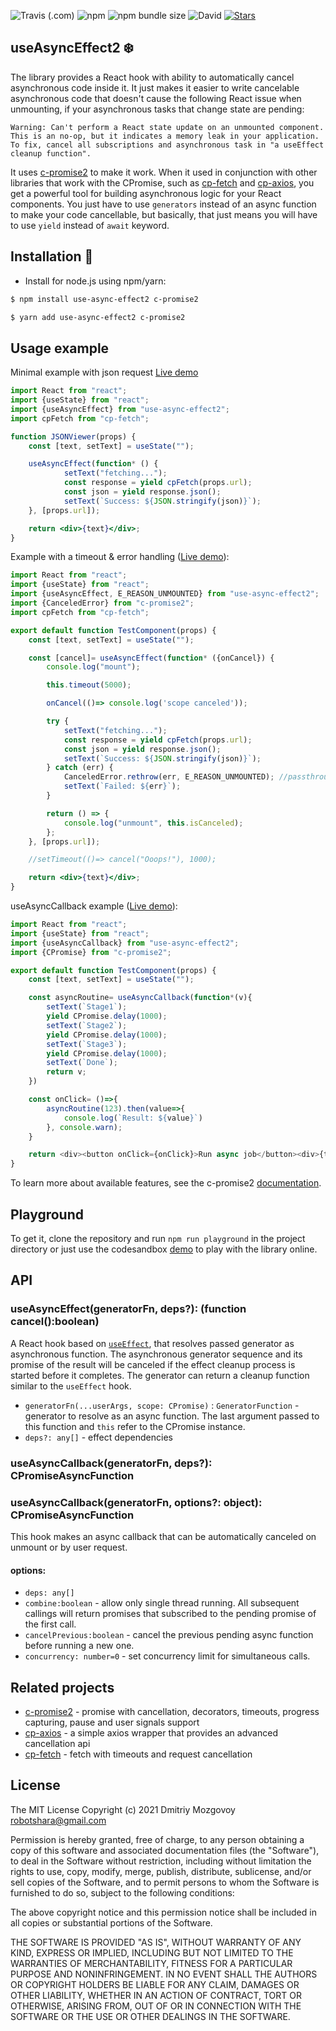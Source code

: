 ![Travis (.com)](https://img.shields.io/travis/com/DigitalBrainJS/use-async-effect)
![npm](https://img.shields.io/npm/dm/use-async-effect2)
![npm bundle size](https://img.shields.io/bundlephobia/minzip/use-async-effect)
![David](https://img.shields.io/david/DigitalBrainJS/use-async-effect)
[![Stars](https://badgen.net/github/stars/DigitalBrainJS/use-async-effect)](https://github.com/DigitalBrainJS/use-async-effect/stargazers)

## useAsyncEffect2 :snowflake:
The library provides a React hook with ability to automatically cancel asynchronous code inside it.
It just makes it easier to write cancelable asynchronous code that doesn't cause 
the following React issue when unmounting, if your asynchronous tasks that change state are pending:
````
Warning: Can't perform a React state update on an unmounted component. 
This is an no-op, but it indicates a memory leak in your application. 
To fix, cancel all subscriptions and asynchronous task in "a useEffect cleanup function".
````
It uses [c-promise2](https://www.npmjs.com/package/c-promise2) to make it work. 
When it used in conjunction with other libraries that work with the CPromise,
such as [cp-fetch](https://www.npmjs.com/package/cp-fetch) and [cp-axios](https://www.npmjs.com/package/cp-axios),
you get a powerful tool for building asynchronous logic for your React components.
You just have to use `generators` instead of an async function to make your code cancellable, 
but basically, that just means you will have to use `yield` instead of `await` keyword.
## Installation :hammer:
- Install for node.js using npm/yarn:

```bash
$ npm install use-async-effect2 c-promise2
```

```bash
$ yarn add use-async-effect2 c-promise2
```
## Usage example
Minimal example with json request [Live demo](https://codesandbox.io/s/friendly-murdock-wxq8u?file=/src/App.js)
````jsx
import React from "react";
import {useState} from "react";
import {useAsyncEffect} from "use-async-effect2";
import cpFetch from "cp-fetch";

function JSONViewer(props) {
    const [text, setText] = useState("");

    useAsyncEffect(function* () {
            setText("fetching...");
            const response = yield cpFetch(props.url);
            const json = yield response.json();
            setText(`Success: ${JSON.stringify(json)}`);
    }, [props.url]);

    return <div>{text}</div>;
}
````
Example with a timeout & error handling ([Live demo](https://codesandbox.io/s/async-effect-demo1-vho29)):
````jsx
import React from "react";
import {useState} from "react";
import {useAsyncEffect, E_REASON_UNMOUNTED} from "use-async-effect2";
import {CanceledError} from "c-promise2";
import cpFetch from "cp-fetch";

export default function TestComponent(props) {
    const [text, setText] = useState("");

    const [cancel]= useAsyncEffect(function* ({onCancel}) {
        console.log("mount");

        this.timeout(5000);

        onCancel(()=> console.log('scope canceled'));

        try {
            setText("fetching...");
            const response = yield cpFetch(props.url);
            const json = yield response.json();
            setText(`Success: ${JSON.stringify(json)}`);
        } catch (err) {
            CanceledError.rethrow(err, E_REASON_UNMOUNTED); //passthrough
            setText(`Failed: ${err}`);
        }

        return () => {
            console.log("unmount", this.isCanceled);
        };
    }, [props.url]);

    //setTimeout(()=> cancel("Ooops!"), 1000);

    return <div>{text}</div>;
}
````
useAsyncCallback example ([Live demo](https://codesandbox.io/s/use-async-callback-bzpek?file=/src/TestComponent.js)):
````javascript
import React from "react";
import {useState} from "react";
import {useAsyncCallback} from "use-async-effect2";
import {CPromise} from "c-promise2";

export default function TestComponent(props) {
    const [text, setText] = useState("");

    const asyncRoutine= useAsyncCallback(function*(v){
        setText(`Stage1`);
        yield CPromise.delay(1000);
        setText(`Stage2`);
        yield CPromise.delay(1000);
        setText(`Stage3`);
        yield CPromise.delay(1000);
        setText(`Done`);
        return v;
    })

    const onClick= ()=>{
        asyncRoutine(123).then(value=>{
            console.log(`Result: ${value}`)
        }, console.warn);
    }

    return <div><button onClick={onClick}>Run async job</button><div>{text}</div></div>;
}
````

To learn more about available features, see the c-promise2 [documentation](https://www.npmjs.com/package/c-promise2).

## Playground

To get it, clone the repository and run `npm run playground` in the project directory or
just use the codesandbox [demo](https://codesandbox.io/s/async-effect-demo1-vho29) to play with the library online.

## API

### useAsyncEffect(generatorFn, deps?): (function cancel():boolean)
A React hook based on [`useEffect`](https://reactjs.org/docs/hooks-effect.html), that resolves passed generator as asynchronous function. 
The asynchronous generator sequence and its promise of the result will be canceled if 
the effect cleanup process is started before it completes.
The generator can return a cleanup function similar to the `useEffect` hook. 
- `generatorFn(...userArgs, scope: CPromise)` : `GeneratorFunction` - generator to resolve as an async function. 
The last argument passed to this function and `this` refer to the CPromise instance.
- `deps?: any[]` - effect dependencies 

### useAsyncCallback(generatorFn, deps?): CPromiseAsyncFunction
### useAsyncCallback(generatorFn, options?: object): CPromiseAsyncFunction
This hook makes an async callback that can be automatically canceled on unmount or by user request.
#### options:
- `deps: any[]`
- `combine:boolean` - allow only single thread running. 
All subsequent callings will return promises that subscribed to the pending promise of the first call.
- `cancelPrevious:boolean` - cancel the previous pending async function before running a new one. 
- `concurrency: number=0` - set concurrency limit for simultaneous calls.

## Related projects
- [c-promise2](https://www.npmjs.com/package/c-promise2) - promise with cancellation, decorators, timeouts, progress capturing, pause and user signals support
- [cp-axios](https://www.npmjs.com/package/cp-axios) - a simple axios wrapper that provides an advanced cancellation api
- [cp-fetch](https://www.npmjs.com/package/cp-fetch) - fetch with timeouts and request cancellation

## License

The MIT License Copyright (c) 2021 Dmitriy Mozgovoy robotshara@gmail.com

Permission is hereby granted, free of charge, to any person obtaining a copy of this software and associated documentation files (the "Software"), to deal in the Software without restriction, including without limitation the rights to use, copy, modify, merge, publish, distribute, sublicense, and/or sell copies of the Software, and to permit persons to whom the Software is furnished to do so, subject to the following conditions:

The above copyright notice and this permission notice shall be included in all copies or substantial portions of the Software.

THE SOFTWARE IS PROVIDED "AS IS", WITHOUT WARRANTY OF ANY KIND, EXPRESS OR IMPLIED,
INCLUDING BUT NOT LIMITED TO THE WARRANTIES OF MERCHANTABILITY, FITNESS FOR A PARTICULAR
PURPOSE AND NONINFRINGEMENT. IN NO EVENT SHALL THE AUTHORS OR COPYRIGHT HOLDERS BE LIABLE FOR ANY CLAIM,
DAMAGES OR OTHER LIABILITY, WHETHER IN AN ACTION OF CONTRACT, TORT OR OTHERWISE, ARISING FROM,
OUT OF OR IN CONNECTION WITH THE SOFTWARE OR THE USE OR OTHER DEALINGS IN THE SOFTWARE.
